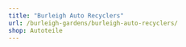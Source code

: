 ```yaml
---
title: "Burleigh Auto Recyclers"
url: /burleigh-gardens/burleigh-auto-recyclers/
shop: Autoteile
---
```

